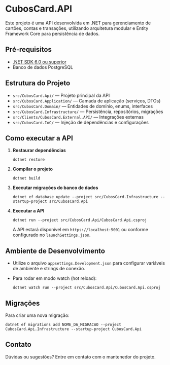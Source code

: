 
# CubosCard.API

Este projeto é uma API desenvolvida em .NET para gerenciamento de cartões, contas e transações, utilizando arquitetura modular e Entity Framework Core para persistência de dados.

## Pré-requisitos

- [.NET SDK 6.0 ou superior](https://dotnet.microsoft.com/download)
- Banco de dados PostgreSQL

## Estrutura do Projeto

- `src/CubosCard.Api/` — Projeto principal da API
- `src/CubosCard.Application/` — Camada de aplicação (serviços, DTOs)
- `src/CubosCard.Domain/` — Entidades de domínio, enums, interfaces
- `src/CubosCard.Infrastructure/` — Persistência, repositórios, migrações
- `src/Clients/CubosCard.External.API/` — Integrações externas
- `src/CubosCard.IoC/` — Injeção de dependências e configurações

## Como executar a API

1. **Restaurar dependências**

   ```pwsh
   dotnet restore
   ```

2. **Compilar o projeto**

   ```pwsh
   dotnet build
   ```

3. **Executar migrações do banco de dados**

   ```pwsh
   dotnet ef database update --project src/CubosCard.Infrastructure --startup-project src/CubosCard.Api
   ```

4. **Executar a API**

   ```pwsh
   dotnet run --project src/CubosCard.Api/CubosCard.Api.csproj
   ```

   A API estará disponível em `https://localhost:5001` ou conforme configurado no `launchSettings.json`.

## Ambiente de Desenvolvimento

- Utilize o arquivo `appsettings.Development.json` para configurar variáveis de ambiente e strings de conexão.
- Para rodar em modo watch (hot reload):

  ```pwsh
  dotnet watch run --project src/CubosCard.Api/CubosCard.Api.csproj
  ```

## Migrações

Para criar uma nova migração:

```pwsh
dotnet ef migrations add NOME_DA_MIGRACAO --project CubosCard.Api.Infrastructure --startup-project CubosCard.Api
```

## Contato

Dúvidas ou sugestões? Entre em contato com o mantenedor do projeto.
